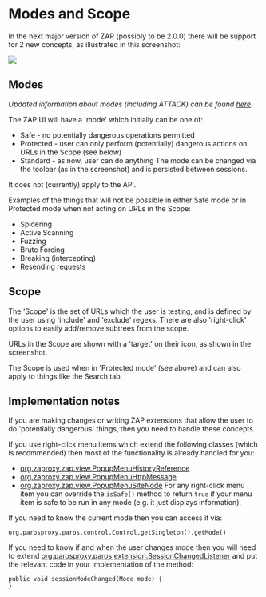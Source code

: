 # Modes and Scope

In the next major version of ZAP (possibly to be 2.0.0) there will be support for 2 new concepts, as illustrated in this screenshot:

![](https://raw.githubusercontent.com/wiki/zaproxy/zaproxy/images/mode-scope.PNG)

## Modes
_Updated information about modes (including ATTACK) can be found [here](https://github.com/zaproxy/zap-core-help/wiki/HelpStartConceptsModes)._

The ZAP UI will have a 'mode' which initially can be one of:
  * Safe - no potentially dangerous operations permitted
  * Protected - user can only perform (potentially) dangerous actions on URLs in the Scope (see below)
  * Standard - as now, user can do anything
The mode can be changed via the toolbar (as in the screenshot) and is persisted between sessions.

It does not (currently) apply to the API.

Examples of the things that will not be possible in either Safe mode or in Protected mode when not acting on URLs in the Scope:
  * Spidering
  * Active Scanning
  * Fuzzing
  * Brute Forcing
  * Breaking (intercepting)
  * Resending requests

## Scope
The 'Scope' is the set of URLs which the user is testing, and is defined by the user using 'include' and 'exclude' regexs. There are also 'right-click' options to easily add/remove subtrees from the scope.

URLs in the Scope are shown with a 'target' on their icon, as shown in the screenshot.

The Scope is used when in 'Protected mode' (see above) and can also apply to things like the Search tab.

## Implementation notes
If you are making changes or writing ZAP extensions that allow the user to do 'potentially dangerous' things, then you need to handle these concepts.

If you use right-click menu items which extend the following classes (which is recommended) then most of the functionality is already handled for you:
  * [org.zaproxy.zap.view.PopupMenuHistoryReference](https://github.com/zaproxy/zaproxy/blob/develop/src/org/zaproxy/zap/view/PopupMenuHistoryReference.java)
  * [org.zaproxy.zap.view.PopupMenuHttpMessage](https://github.com/zaproxy/zaproxy/blob/develop/src/org/zaproxy/zap/view/PopupMenuHttpMessage.java)
  * [org.zaproxy.zap.view.PopupMenuSiteNode](https://github.com/zaproxy/zaproxy/blob/develop/src/org/zaproxy/zap/view/PopupMenuSiteNode.java)
For any right-click menu item you can override the `isSafe()` method to return `true` if your menu item is safe to be run in any mode (e.g. it just displays information).

If you need to know the current mode then you can access it via:
```
org.parosproxy.paros.control.Control.getSingleton().getMode()
```

If you need to know if and when the user changes mode then you will need to extend [org.parosproxy.paros.extension.SessionChangedListener](https://github.com/zaproxy/zaproxy/blob/develop/src/org/parosproxy/paros/extension/SessionChangedListener.java) and put the relevant code in your implementation of the method:
```
public void sessionModeChanged(Mode mode) {
}
```